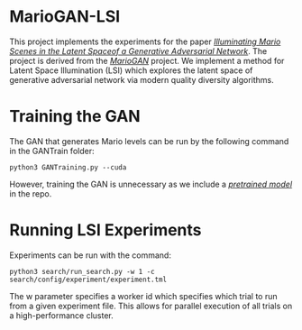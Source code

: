 # MarioGAN-LSI
This project implements the experiments for the paper *[Illuminating Mario Scenes in the Latent Spaceof a Generative Adversarial Network](https://arxiv.org/abs/1912.02400)*. The project is derived from the *[MarioGAN](https://github.com/TheHedgeify/DagstuhlGAN)* project. We implement a method for Latent Space Illumination (LSI) which explores the latent space of generative adversarial network via modern quality diversity algorithms.

# Training the GAN
The GAN that generates Mario levels can be run by the following command in the GANTrain folder:

```
python3 GANTraining.py --cuda
```

However, training the GAN is unnecessary as we include a *[pretrained model](https://github.com/icaros-usc/MarioGAN-LSI/blob/master/GANTrain/samples/netG_epoch_4999_7684.pth)* in the repo.

# Running LSI Experiments
Experiments can be run with the command:
```
python3 search/run_search.py -w 1 -c search/config/experiment/experiment.tml
```

The w parameter specifies a worker id which specifies which trial to run from a given experiment file. This allows for parallel execution of all trials on a high-performance cluster.
